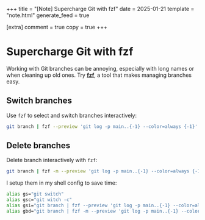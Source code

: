 +++
title = "[Note] Supercharge Git with fzf"
date = 2025-01-21
template = "note.html"
generate_feed = true

[extra]
comment = true
copy = true
+++

# Supercharge Git with fzf

Working with Git branches can be annoying, especially with long names or when cleaning up old ones. Try **[fzf](https://github.com/junegunn/fzf)**, a tool that makes managing branches easy.

## Switch branches

Use `fzf` to select and switch branches interactively:

```bash
git branch | fzf --preview 'git log -p main..{-1} --color=always {-1}' | cut -c 3- | xargs git switch
```

## Delete branches

Delete branch interactively with `fzf`:

```bash
git branch | fzf -m --preview 'git log -p main..{-1} --color=always {-1}' | cut -c 3- | xargs git branch -d
```

I setup them in my shell config to save time:

```bash
alias gs="git switch"
alias gsc="git witch -c"
alias gsi="git branch | fzf --preview 'git log -p main..{-1} --color=always {-1}' | cut -c 3- | xargs git switch"
alias gbd="git branch | fzf -m --preview 'git log -p main..{-1} --color=always {-1}' | cut -c 3- | xargs git branch -d"
```
